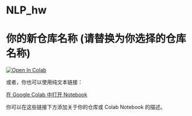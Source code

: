 # NLP_hw

# 你的新仓库名称 (请替换为你选择的仓库名称)

[![Open In Colab](https://colab.research.google.com/assets/colab-badge.svg)](https://colab.research.google.com/drive/15iIy3E2MwKtHpsBBXkpe99fnehh2wawN?usp=sharing)

或者，你也可以使用纯文本链接：

[在 Google Colab 中打开 Notebook](https://colab.research.google.com/drive/15iIy3E2MwKtHpsBBXkpe99fnehh2wawN?usp=sharing)

你可以在这些链接下方添加关于你的仓库或 Colab Notebook 的描述。
